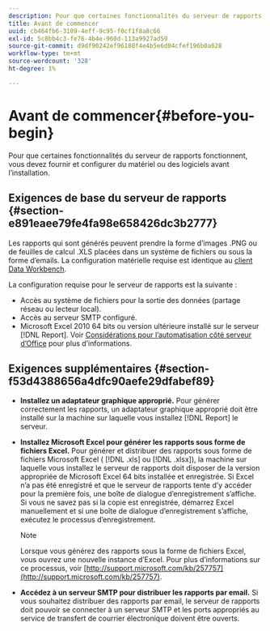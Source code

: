 ```yaml
---
description: Pour que certaines fonctionnalités du serveur de rapports fonctionnent, vous devez fournir et configurer du matériel ou des logiciels avant l’installation.
title: Avant de commencer
uuid: cb464fb6-3109-4eff-9c95-f0cf1f8a8c66
exl-id: 5c8bb4c3-fe76-4b4e-960d-113a9927ad59
source-git-commit: d9df90242ef96188f4e4b5e6d04cfef196b0a628
workflow-type: tm+mt
source-wordcount: '328'
ht-degree: 1%

---
```


# Avant de commencer{#before-you-begin}

Pour que certaines fonctionnalités du serveur de rapports fonctionnent, vous devez fournir et configurer du matériel ou des logiciels avant l’installation.

## Exigences de base du serveur de rapports {#section-e891eaee79fe4fa98e658426dc3b2777}

Les rapports qui sont générés peuvent prendre la forme d’images .PNG ou de feuilles de calcul .XLS placées dans un système de fichiers ou sous la forme d’emails. La configuration matérielle requise est identique au [client Data Workbench](https://docs.adobe.com/content/help/en/data-workbench/using/install/c-data-workbench-client-install.html#Data_Workbench_Client_Minimum_System_Requirements).

La configuration requise pour le serveur de rapports est la suivante :

* Accès au système de fichiers pour la sortie des données (partage réseau ou lecteur local).
* Accès au serveur SMTP configuré.
* Microsoft Excel 2010 64 bits ou version ultérieure installé sur le serveur [!DNL Report]. Voir [Considérations pour l’automatisation côté serveur d’Office](http://support.microsoft.com/kb/257757) pour plus d’informations.

## Exigences supplémentaires {#section-f53d4388656a4dfc90aefe29dfabef89}

* **Installez un adaptateur graphique approprié.** Pour générer correctement les rapports, un adaptateur graphique approprié doit être installé sur la machine sur laquelle vous installez  [!DNL Report] le serveur.

* **Installez Microsoft Excel pour générer les rapports sous forme de fichiers Excel.** Pour générer et distribuer des rapports sous forme de fichiers Microsoft Excel (  [!DNL .xls]  ou  [!DNL .xlsx]), la machine sur laquelle vous installez le serveur de rapports doit disposer de la version appropriée de Microsoft Excel 64 bits installée et enregistrée. Si Excel n’a pas été enregistré et que le serveur de rapports tente d’y accéder pour la première fois, une boîte de dialogue d’enregistrement s’affiche. Si vous ne savez pas si la copie est enregistrée, démarrez Excel manuellement et si une boîte de dialogue d’enregistrement s’affiche, exécutez le processus d’enregistrement.

   >[!NOTE]
   >
   >Lorsque vous générez des rapports sous la forme de fichiers Excel, vous ouvrez une nouvelle instance d’Excel. Pour plus d’informations sur ce processus, voir [http://support.microsoft.com/kb/257757](http://support.microsoft.com/kb/257757).

* **Accédez à un serveur SMTP pour distribuer les rapports par email.** Si vous souhaitez distribuer des rapports par email, le serveur de rapports doit pouvoir se connecter à un serveur SMTP et les ports appropriés au service de transfert de courrier électronique doivent être ouverts.
